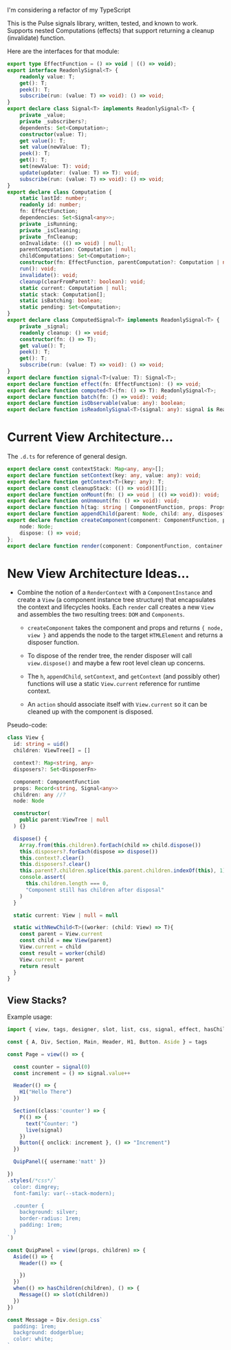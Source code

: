 <!-- Describe how Pulse/View works. -->

I'm considering a refactor of my TypeScript 

This is the Pulse signals library, written, tested, and known to work. Supports nested Computations (effects) that support returning a cleanup (invalidate) function. 

Here are the interfaces for that module:

```ts
export type EffectFunction = () => void | (() => void);
export interface ReadonlySignal<T> {
    readonly value: T;
    get(): T;
    peek(): T;
    subscribe(run: (value: T) => void): () => void;
}
export declare class Signal<T> implements ReadonlySignal<T> {
    private _value;
    private _subscribers?;
    dependents: Set<Computation>;
    constructor(value: T);
    get value(): T;
    set value(newValue: T);
    peek(): T;
    get(): T;
    set(newValue: T): void;
    update(updater: (value: T) => T): void;
    subscribe(run: (value: T) => void): () => void;
}
export declare class Computation {
    static lastId: number;
    readonly id: number;
    fn: EffectFunction;
    dependencies: Set<Signal<any>>;
    private _isRunning;
    private _isCleaning;
    private _fnCleanup;
    onInvalidate: (() => void) | null;
    parentComputation: Computation | null;
    childComputations: Set<Computation>;
    constructor(fn: EffectFunction, parentComputation?: Computation | null);
    run(): void;
    invalidate(): void;
    cleanup(clearFromParent?: boolean): void;
    static current: Computation | null;
    static stack: Computation[];
    static isBatching: boolean;
    static pending: Set<Computation>;
}
export declare class ComputedSignal<T> implements ReadonlySignal<T> {
    private _signal;
    readonly cleanup: () => void;
    constructor(fn: () => T);
    get value(): T;
    peek(): T;
    get(): T;
    subscribe(run: (value: T) => void): () => void;
}
export declare function signal<T>(value: T): Signal<T>;
export declare function effect(fn: EffectFunction): () => void;
export declare function computed<T>(fn: () => T): ReadonlySignal<T>;
export declare function batch(fn: () => void): void;
export declare function isObservable(value: any): boolean;
export declare function isReadonlySignal<T>(signal: any): signal is ReadonlySignal<T>;
```

# Current View Architecture...

The `.d.ts` for reference of general design.

```ts
export declare const contextStack: Map<any, any>[];
export declare function setContext(key: any, value: any): void;
export declare function getContext<T>(key: any): T;
export declare const cleanupStack: (() => void)[][];
export declare function onMount(fn: () => void | (() => void)): void;
export declare function onUnmount(fn: () => void): void;
export declare function h(tag: string | ComponentFunction, props: Props | null, ...children: any[]): Node;
export declare function appendChild(parent: Node, child: any, disposes?: (() => void)[]): void;
export declare function createComponent(component: ComponentFunction, props: any, children: any[]): {
    node: Node;
    dispose: () => void;
};
export declare function render(component: ComponentFunction, container: HTMLElement): () => void;
```


# New View Architecture Ideas...

- Combine the notion of a `RenderContext` with a `ComponentInstance` and create a `View` (a component instance tree structure) that encapsulates the context and lifecycles hooks. Each `render` call creates a new `View` and assembles the two resulting trees: `DOM` and `Components`.

  - `createComponent` takes the component and props and returns `{ node, view }` and appends the node to the target `HTMLElement` and returns a disposer function.

  - To dispose of the render tree, the render disposer will call `view.dispose()` and maybe a few root level clean up concerns.

  - The `h`, `appendChild`, `setContext`, and `getContext` (and possibly other) functions will use a static `View.current` reference for runtime context.

  - An `action` should associate itself with `View.current` so it can be cleaned up with the component is disposed.


Pseudo-code:

```ts
class View {
  id: string = uid()
  children: ViewTree[] = []

  context?: Map<string, any>
  disposers?: Set<DisposerFn>

  component: ComponentFunction
  props: Record<string, Signal<any>>
  children: any //?
  node: Node

  constructor(
    public parent:ViewTree | null
  ) {}

  dispose() {
    Array.from(this.children).forEach(child => child.dispose())
    this.disposers?.forEach(dispose => dispose())
    this.context?.clear()
    this.disposers?.clear()
    this.parent?.children.splice(this.parent.children.indexOf(this), 1)
    console.assert(
      this.children.length === 0,
      "Component still has children after disposal"
    )
  }

  static current: View | null = null

  static withNewChild<T>((worker: (child: View) => T){
    const parent = View.current
    const child = new View(parent)
    View.current = child
    const result = worker(child)
    View.current = parent
    return result
  }
}

```

## View Stacks?

Example usage:

```ts
import { view, tags, designer, slot, list, css, signal, effect, hasChildren } from '@elucidata/pulse/view`

const { A, Div, Section, Main, Header, H1, Button. Aside } = tags

const Page = view(() => {

  const counter = signal(0)
  const increment = () => signal.value++

  Header(() => {
    H1("Hello There")
  })

  Section((class:'counter') => {
    P(() => {
      text("Counter: ")
      live(signal)
    })
    Button({ onclick: increment }, () => "Increment")
  })

  QuipPanel({ username:'matt' })

})
.styles(/*css*/`
  color: dimgrey;
  font-family: var(--stack-modern);

  .counter {
    background: silver;
    border-radius: 1rem;
    padding: 1rem;
  }
`)

const QuipPanel = view((props, children) => {
  Aside(() => {
    Header(() => {

    })
  })
  when(() => hasChildren(children), () => {
    Message(() => slot(children))
  }) 
})

const Message = Div.design.css`
  padding: 1rem;
  background: dodgerblue;
  color: white;
`

```